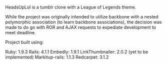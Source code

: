 HeadsUpLol is a tumblr clone with a League of Legends theme.

While the project was originally intended to utilize backbone with a nested polymorphic association (to learn backbone associations), the decision was made to do go with ROR and AJAX requests to expediate development to meet deadline.


Project built using:

Ruby: 1.9.3
Rails: 4.1.1
Embedly: 1.9.1
LinkThumbnailer: 2.0.2 (yet to be implemented)
Markitup-rails: 1.1.3
Redcarpet: 3.1.2
